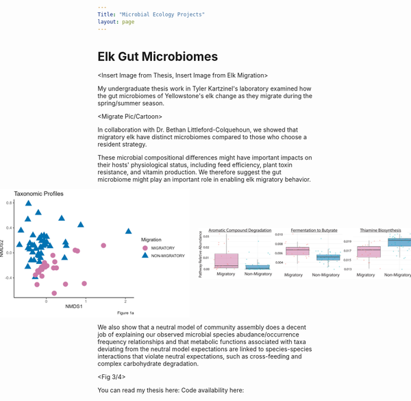 ```yaml
---
Title: "Microbial Ecology Projects"
layout: page
---
```


# Elk Gut Microbiomes

<Insert Image from Thesis, Insert Image from Elk Migration>

My undergraduate thesis work in Tyler Kartzinel's laboratory <LINK> examined how the gut microbiomes of Yellowstone's elk change as they migrate during the spring/summer season.

<Migrate Pic/Cartoon>

In collaboration with Dr. Bethan Littleford-Colquehoun, we showed that migratory elk have distinct microbiomes compared to those who choose a resident strategy. 

These microbial compositional differences might have important impacts on their hosts' physiological status, including feed efficiency, plant toxin resistance, and vitamin production. We therefore suggest the gut microbiome might play an important role in enabling elk migratory behavior. 

<div style="display: flex; align-items: center; justify-content: center; gap: 20px; height: 300px;">
  <img src="/assets/fig1_NMDS.png" alt="Image 1" style="max-height: 100%; width: auto; flex-basis: 50%;">
  <img src="/assets/Fig 2 Adobe.png" alt="Image 2" style="max-height: 100%; width: auto; flex-basis: 50%;">
</div>

We also show that a neutral model of community assembly does a decent job of explaining our observed microbial species abudance/occurrence frequency relationships and that metabolic functions associated with taxa deviating from the neutral model expectations are linked to species-species interactions that violate neutral expectations, such as cross-feeding and complex carbohydrate degradation. 

<Fig 3/4>

You can read my thesis here: 
Code availability here: 

